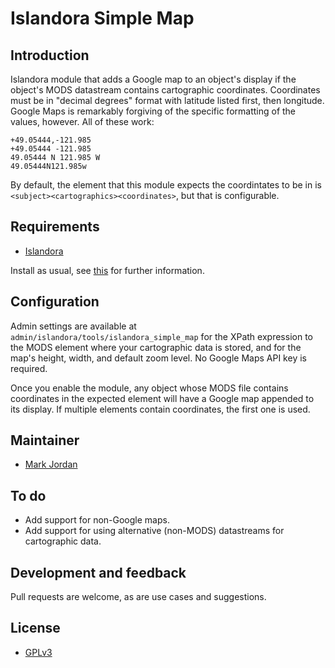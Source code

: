 # Islandora Simple Map

## Introduction

Islandora module that adds a Google map to an object's display if the object's MODS datastream contains cartographic coordinates. Coordinates must be in "decimal degrees" format with latitude listed first, then longitude. Google Maps is remarkably forgiving of the specific formatting of the values, however. All of these work:

```
+49.05444,-121.985
+49.05444 -121.985
49.05444 N 121.985 W
49.05444N121.985w
```

By default, the element that this module expects the coordintates to be in is `<subject><cartographics><coordinates>`, but that is configurable.

## Requirements

* [Islandora](https://github.com/Islandora/islandora)

Install as usual, see [this](https://drupal.org/documentation/install/modules-themes/modules-7) for further information.

## Configuration

Admin settings are available at `admin/islandora/tools/islandora_simple_map` for the XPath expression to the MODS element where your cartographic data is stored, and for the map's height, width, and default zoom level. No Google Maps API key is required.

Once you enable the module, any object whose MODS file contains coordinates in the expected element will have a Google map appended to its display. If multiple elements contain coordinates, the first one is used.

## Maintainer

* [Mark Jordan](https://github.com/mjordan)

## To do

* Add support for non-Google maps.
* Add support for using alternative (non-MODS) datastreams for cartographic data.

## Development and feedback

Pull requests are welcome, as are use cases and suggestions.

## License

* [GPLv3](http://www.gnu.org/licenses/gpl-3.0.txt)
